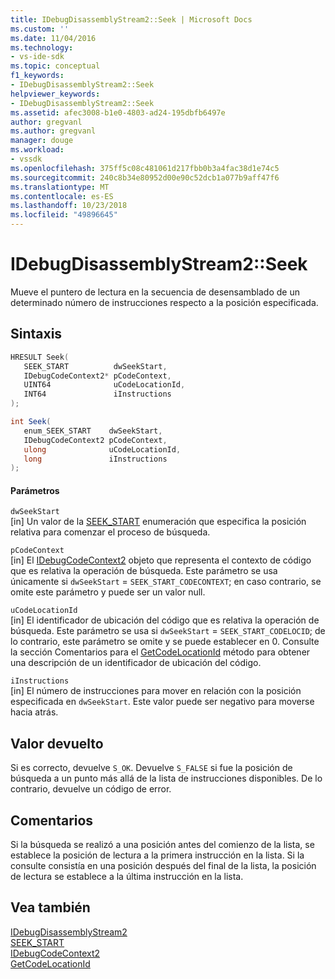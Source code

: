 ```yaml
---
title: IDebugDisassemblyStream2::Seek | Microsoft Docs
ms.custom: ''
ms.date: 11/04/2016
ms.technology:
- vs-ide-sdk
ms.topic: conceptual
f1_keywords:
- IDebugDisassemblyStream2::Seek
helpviewer_keywords:
- IDebugDisassemblyStream2::Seek
ms.assetid: afec3008-b1e0-4803-ad24-195dbfb6497e
author: gregvanl
ms.author: gregvanl
manager: douge
ms.workload:
- vssdk
ms.openlocfilehash: 375ff5c08c481061d217fbb0b3a4fac38d1e74c5
ms.sourcegitcommit: 240c8b34e80952d00e90c52dcb1a077b9aff47f6
ms.translationtype: MT
ms.contentlocale: es-ES
ms.lasthandoff: 10/23/2018
ms.locfileid: "49896645"
---
```

# <a name="idebugdisassemblystream2seek"></a>IDebugDisassemblyStream2::Seek
Mueve el puntero de lectura en la secuencia de desensamblado de un determinado número de instrucciones respecto a la posición especificada.  
  
## <a name="syntax"></a>Sintaxis  
  
```cpp  
HRESULT Seek(   
   SEEK_START          dwSeekStart,  
   IDebugCodeContext2* pCodeContext,  
   UINT64              uCodeLocationId,  
   INT64               iInstructions  
);  
```  
  
```csharp  
int Seek(   
   enum_SEEK_START    dwSeekStart,  
   IDebugCodeContext2 pCodeContext,  
   ulong              uCodeLocationId,  
   long               iInstructions  
);  
```  
  
#### <a name="parameters"></a>Parámetros  
 `dwSeekStart`  
 [in] Un valor de la [SEEK_START](../../../extensibility/debugger/reference/seek-start.md) enumeración que especifica la posición relativa para comenzar el proceso de búsqueda.  
  
 `pCodeContext`  
 [in] El [IDebugCodeContext2](../../../extensibility/debugger/reference/idebugcodecontext2.md) objeto que representa el contexto de código que es relativa la operación de búsqueda. Este parámetro se usa únicamente si `dwSeekStart`  =  `SEEK_START_CODECONTEXT`; en caso contrario, se omite este parámetro y puede ser un valor null.  
  
 `uCodeLocationId`  
 [in] El identificador de ubicación del código que es relativa la operación de búsqueda. Este parámetro se usa si `dwSeekStart`  =  `SEEK_START_CODELOCID`; de lo contrario, este parámetro se omite y se puede establecer en 0. Consulte la sección Comentarios para el [GetCodeLocationId](../../../extensibility/debugger/reference/idebugdisassemblystream2-getcodelocationid.md) método para obtener una descripción de un identificador de ubicación del código.  
  
 `iInstructions`  
 [in] El número de instrucciones para mover en relación con la posición especificada en `dwSeekStart`. Este valor puede ser negativo para moverse hacia atrás.  
  
## <a name="return-value"></a>Valor devuelto  
 Si es correcto, devuelve `S_OK`. Devuelve `S_FALSE` si fue la posición de búsqueda a un punto más allá de la lista de instrucciones disponibles. De lo contrario, devuelve un código de error.  
  
## <a name="remarks"></a>Comentarios  
 Si la búsqueda se realizó a una posición antes del comienzo de la lista, se establece la posición de lectura a la primera instrucción en la lista. Si la consulte consistía en una posición después del final de la lista, la posición de lectura se establece a la última instrucción en la lista.  
  
## <a name="see-also"></a>Vea también  
 [IDebugDisassemblyStream2](../../../extensibility/debugger/reference/idebugdisassemblystream2.md)   
 [SEEK_START](../../../extensibility/debugger/reference/seek-start.md)   
 [IDebugCodeContext2](../../../extensibility/debugger/reference/idebugcodecontext2.md)   
 [GetCodeLocationId](../../../extensibility/debugger/reference/idebugdisassemblystream2-getcodelocationid.md)